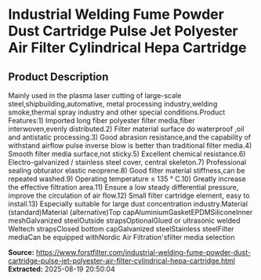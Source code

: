 # Industrial Welding Fume Powder Dust Cartridge Pulse Jet Polyester Air Filter Cylindrical Hepa Cartridge

## Product Description

Mainly used in the plasma laser cutting of large-scale steel,shipbuilding,automative, metal processing industry,welding smoke,thermal spray industry and other special conditions.Product Features:1) Imported long fiber polyester filter media,fiber interwoven,evenly distributed.2) Filter material surface do waterproof ,oil and antistatic processing.3) Good abrasion resistance,and the capability of withstand airflow pulse inverse blow is better than traditional filter media.4) Smooth filter media surface,not sticky.5) Excellent chemical resistance.6) Electro-galvanized / stainless steel cover, central skeleton.7) Professional sealing obturator elastic neoprene.8) Good filter material stiffness,can be repeated washed.9) Operating temperature ≤ 135 ° C.10) Greatly increase the effective filtration area.11) Ensure a low steady differential pressure, improve the circulation of air flow.12) Small filter cartridge element, easy to install.13) Especially suitable for large dust concentration industry.Material (standard)Material (alternative)Top capAluminiumGasketEPDMSiliconeInner meshGalvanized steelOutside strapsOptionalGlued or ultrasonic welded Weltech strapsClosed bottom capGalvanized steelStainless steelFilter mediaCan be equipped withNordic Air Filtration'sfilter media selection

**Source:** https://www.forstfilter.com/industrial-welding-fume-powder-dust-cartridge-pulse-jet-polyester-air-filter-cylindrical-hepa-cartridge.html
**Extracted:** 2025-08-19 20:50:04
